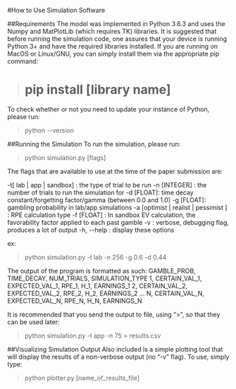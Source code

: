 #How to Use Simulation Software

##Requirements
	The model was implemented in Python 3.6.3 and uses the Numpy and MatPlotLib (which requires TK) libraries. It is suggested that before running the simulation code, one assures that your device is running Python 3+ and have the required libraries installed. If you are running on MacOS or Linux/GNU, you can simply install them via the appropriate pip command:

> # pip install [library name]

To check whether or not you need to update your instance of Python, please run:

> python --version

##Running the Simulation
To run the simulation, please run:

> python simulation.py [flags] 

The flags that are available to use at the time of the paper submission are:

-t[ lab | app | sandbox] : the type of trial to be run
-n [INTEGER] : the number of trials to run the simulation for
-d [FLOAT]: time decay constant/forgetting factor/gamma (between 0.0 and 1.0)
-g [FLOAT]: gambling probability in lab/app simulations
-a [optimist | realist | pessimist ] : RPE calculation type
-f [FLOAT] : In sandbox EV calculation, the favorability factor applied to each past gamble
-v : verbose, debugging flag, produces a lot of output
-h, --help : display these options

ex:
> python simulation.py -t lab -n 256 -g 0.6 -d 0.44 

The output of the program is formatted as such:
GAMBLE_PROB, TIME_DECAY, NUM_TRIALS, SIMULATION_TYPE
1, CERTAIN_VAL_1, EXPECTED_VAL_1, RPE_1, H_1, EARNINGS_1
2, CERTAIN_VAL_2, EXPECTED_VAL_2, RPE_2, H_2, EARNINGS_2
…
N, CERTAIN_VAL_N, EXPECTED_VAL_N, RPE_N, H_N, EARNINGS_N

It is recommended that you send the output to file, using “>”,  so that they can be used later:

> python simulation.py -t app -n 75 > results.csv

##Visualizing Simulation Output
Also included is a simple plotting tool that will display the results of a non-verbose output (no “-v” flag). To use, simply type:

> python plotter.py [name_of_results_file]

